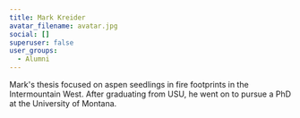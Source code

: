 ```yaml
---
title: Mark Kreider
avatar_filename: avatar.jpg
social: []
superuser: false
user_groups:
  - Alumni
---
```

M﻿ark's thesis focused on aspen seedlings in fire footprints in the Intermountain West. After graduating from USU, he went on to pursue a PhD at the University of Montana.